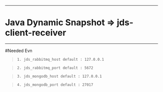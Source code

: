 ***
# Java Dynamic Snapshot => jds-client-receiver

---

#Needed Evn

>`1. jds_rabbitmq_host default : 127.0.0.1` 

>`2. jds_rabbitmq_port default : 5672`

>`3. jds_mongodb_host default : 127.0.0.1` 

>`4. jds_mongodb_port default : 27017` 
